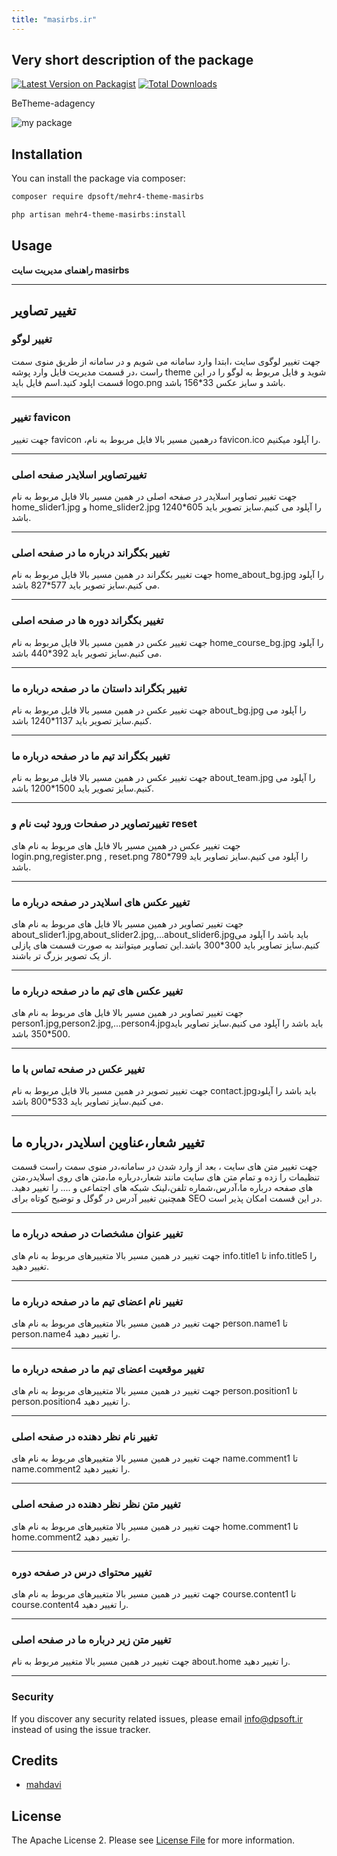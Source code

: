 ```yaml
---
title: "masirbs.ir"
---
```

## Very short description of the package

[![Latest Version on Packagist](https://img.shields.io/packagist/v/dpsoft/mehr4-theme-masirbs.svg?style=flat-square)](https://packagist.org/packages/dpsoft/mehr4-theme-masirbs)
[![Total Downloads](https://img.shields.io/packagist/dt/dpsoft/mehr4-theme-masirbs.svg?style=flat-square)](https://packagist.org/packages/dpsoft/mehr4-theme-masirbs)

BeTheme-adagency

![my package](masirbs.png)

## Installation

You can install the package via composer:

```bash
composer require dpsoft/mehr4-theme-masirbs
```
```bash
php artisan mehr4-theme-masirbs:install
```

## Usage

**راهنمای  مدیریت سایت masirbs**
____
## تغییر تصاویر

### تغییر لوگو

جهت تغییر لوگوی سایت ،ابتدا وارد سامانه می شویم و در سامانه از طریق منوی سمت راست ،در قسمت مدیریت فایل وارد پوشه theme شوید و فایل مربوط به لوگو را در این قسمت اپلود کنید.اسم فایل باید logo.png باشد و سایز عکس 33*156 باشد.
___
### تغییر favicon

جهت تغییر favicon ،درهمین مسیر بالا فایل مربوط به نام favicon.ico را آپلود میکنیم.
___


### تغییرتصاویر اسلایدر صفحه اصلی

جهت تغییر تصاویر اسلایدر در صفحه اصلی در همین مسیر بالا فایل مربوط به نام home_slider1.jpg و home_slider2.jpg را آپلود می کنیم.سایز تصویر باید 605*1240 باشد.
___
### تغییر بکگراند درباره ما در صفحه اصلی

جهت تغییر بکگراند در همین مسیر بالا فایل مربوط به نام home_about_bg.jpg را آپلود می کنیم.سایز تصویر باید 577*827 باشد.
___

### تغییر بکگراند دوره ها در صفحه اصلی 
جهت تغییر عکس در همین مسیر بالا فایل مربوط به نام home_course_bg.jpg را آپلود می کنیم.سایز تصویر باید 392*440 باشد.
___
### تغییر بکگراند داستان ما در صفحه درباره ما 
جهت تغییر عکس در همین مسیر بالا فایل مربوط به نام about_bg.jpg را آپلود می کنیم.سایز تصویر باید 1137*1240 باشد.
___
### تغییر بکگراند تیم ما در صفحه درباره ما 
جهت تغییر عکس در همین مسیر بالا فایل مربوط به نام about_team.jpg را آپلود می کنیم.سایز تصویر باید 1500*1200 باشد.
___
### تغییرتصاویر در صفحات ورود ثبت نام و reset
جهت تغییر عکس در همین مسیر بالا فایل های مربوط به نام های login.png,register.png , reset.png را آپلود می کنیم.سایز تصاویر باید 799*780 باشد.
___
### تغییر عکس های اسلایدر در صفحه درباره ما 
جهت تغییر تصاویر در همین مسیر بالا فایل های مربوط به نام های about_slider1.jpg,about_slider2.jpg,...about_slider6.jpgباید باشد را آپلود می کنیم.سایز تصاویر باید 300*300 باشد.این تصاویر میتوانند به صورت قسمت های پازلی از یک تصویر بزرگ تر باشند.
___

### تغییر عکس های تیم ما در صفحه درباره ما 
جهت تغییر تصاویر در همین مسیر بالا فایل های مربوط به نام های person1.jpg,person2.jpg,...person4.jpgباید باشد را آپلود می کنیم.سایز تصاویر باید 500*350 باشد.
___


### تغییر عکس در صفحه تماس با ما 
جهت تغییر تصویر در همین مسیر بالا فایل مربوط به نام contact.jpgباید باشد را آپلود می کنیم.سایز تصاویر باید 533*800 باشد.
___


## تغییر شعار،عناوین اسلایدر ،درباره ما  
جهت تغییر متن های سایت ، بعد از وارد شدن در سامانه،در منوی سمت راست قسمت تنظیمات را زده و تمام متن های سایت مانند شعار،درباره ما،متن های روی اسلایدر،متن های صفحه درباره ما،آدرس،شماره تلفن،لینک شبکه های اجتماعی و .... را تغییر دهید.
همچنین تغییر آدرس در گوگل  و توضیح کوتاه برای SEO در این قسمت امکان پذیر است.	

___
### تغییر عنوان مشخصات در صفحه درباره ما 
جهت تغییر در همین مسیر بالا متغییرهای مربوط به نام های info.title1 تا info.title5 را تغییر دهید.
___

### تغییر نام اعضای تیم ما در صفحه درباره ما 
جهت تغییر در همین مسیر بالا متغییرهای مربوط به نام های person.name1 تا person.name4 را تغییر دهید.
___
### تغییر موقعیت اعضای تیم ما در صفحه درباره ما 
جهت تغییر در همین مسیر بالا متغییرهای مربوط به نام های person.position1 تا person.position4 را تغییر دهید.
___
### تغییر نام نظر دهنده در صفحه اصلی
جهت تغییر در همین مسیر بالا متغییرهای مربوط به نام های name.comment1 تا name.comment2 را تغییر دهید.
___
### تغییر متن نظر نظر دهنده در صفحه اصلی
جهت تغییر در همین مسیر بالا متغییرهای مربوط به نام های home.comment1 تا home.comment2 را تغییر دهید.
___
### تغییر محتوای درس در صفحه دوره 
جهت تغییر در همین مسیر بالا متغییرهای مربوط به نام های course.content1 تا course.content4 را تغییر دهید.
___
### تغییر متن زیر درباره ما در صفحه اصلی
جهت تغییر در همین مسیر بالا متغییر مربوط به نام about.home را تغییر دهید.
___


### Security

If you discover any security related issues, please email info@dpsoft.ir instead of using the issue tracker.

## Credits

- [mahdavi](http://mygitlab.ir/dpsoft)

## License

The Apache License 2. Please see [License File](LICENSE.md) for more information.
